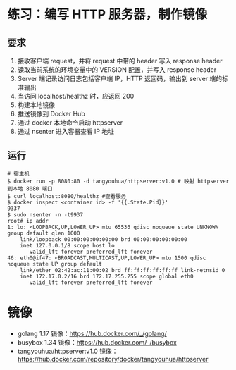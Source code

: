 # 练习：编写 HTTP 服务器，制作镜像

## 要求

1. 接收客户端 request，并将 request 中带的 header 写入 response header
2. 读取当前系统的环境变量中的 VERSION 配置，并写入 response header
3. Server 端记录访问日志包括客户端 IP，HTTP 返回码，输出到 server 端的标准输出
4. 当访问 localhost/healthz 时，应返回 200
5. 构建本地镜像
6. 推送镜像到 Docker Hub
7. 通过 docker 本地命令启动 httpserver
8. 通过 nsenter 进入容器查看 IP 地址

## 运行

```shell
# 宿主机
$ docker run -p 8080:80 -d tangyouhua/httpserver:v1.0 # 映射 httpserver 到本地 8080 端口
$ curl localhost:8080/healthz #查看服务
$ docker inspect <container id> -f '{{.State.Pid}}'
9337
$ sudo nsenter -n -t9937
root# ip addr
1: lo: <LOOPBACK,UP,LOWER_UP> mtu 65536 qdisc noqueue state UNKNOWN group default qlen 1000
    link/loopback 00:00:00:00:00:00 brd 00:00:00:00:00:00
    inet 127.0.0.1/8 scope host lo
       valid_lft forever preferred_lft forever
46: eth0@if47: <BROADCAST,MULTICAST,UP,LOWER_UP> mtu 1500 qdisc noqueue state UP group default
    link/ether 02:42:ac:11:00:02 brd ff:ff:ff:ff:ff:ff link-netnsid 0
    inet 172.17.0.2/16 brd 172.17.255.255 scope global eth0
       valid_lft forever preferred_lft forever
```

# 镜像

- golang 1.17 镜像：https://hub.docker.com/_/golang/
- busybox 1.34 镜像：<https://hub.docker.com/_/busybox>
- tangyouhua/httpserver:v1.0 镜像：<https://hub.docker.com/repository/docker/tangyouhua/httpserver>

